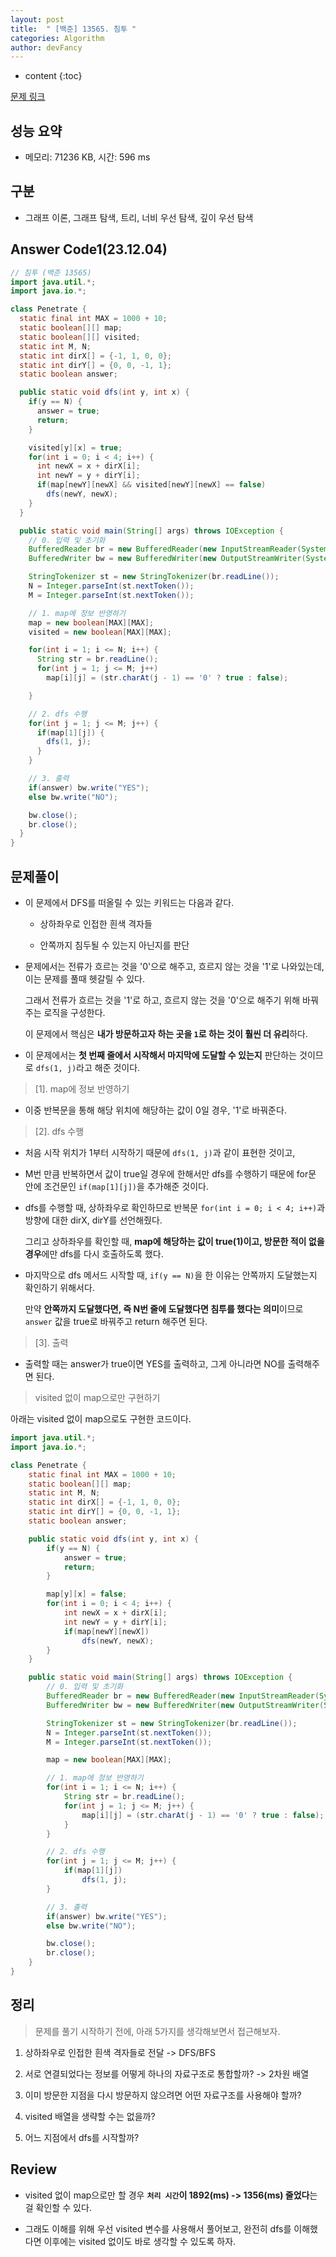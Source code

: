 ```yaml
---
layout: post
title:  " [백준] 13565. 침투 "
categories: Algorithm
author: devFancy
---
```

* content
{:toc}

[문제 링크](https://www.acmicpc.net/problem/13565)

## 성능 요약

* 메모리: 71236 KB, 시간: 596 ms

## 구분

* 그래프 이론, 그래프 탐색, 트리, 너비 우선 탐색, 깊이 우선 탐색

## Answer Code1(23.12.04)

```java
// 침투 (백준 13565)
import java.util.*;
import java.io.*;

class Penetrate {
  static final int MAX = 1000 + 10;
  static boolean[][] map;
  static boolean[][] visited;
  static int M, N;
  static int dirX[] = {-1, 1, 0, 0};
  static int dirY[] = {0, 0, -1, 1};
  static boolean answer;

  public static void dfs(int y, int x) {
    if(y == N) {
      answer = true;
      return;
    }

    visited[y][x] = true;
    for(int i = 0; i < 4; i++) {
      int newX = x + dirX[i];
      int newY = y + dirY[i];
      if(map[newY][newX] && visited[newY][newX] == false)
        dfs(newY, newX);
    }
  }

  public static void main(String[] args) throws IOException {
    // 0. 입력 및 초기화
    BufferedReader br = new BufferedReader(new InputStreamReader(System.in));
    BufferedWriter bw = new BufferedWriter(new OutputStreamWriter(System.out));

    StringTokenizer st = new StringTokenizer(br.readLine());
    N = Integer.parseInt(st.nextToken());
    M = Integer.parseInt(st.nextToken());

    // 1. map에 정보 반영하기
    map = new boolean[MAX][MAX];
    visited = new boolean[MAX][MAX];

    for(int i = 1; i <= N; i++) {
      String str = br.readLine();
      for(int j = 1; j <= M; j++)
        map[i][j] = (str.charAt(j - 1) == '0' ? true : false);

    }

    // 2. dfs 수행
    for(int j = 1; j <= M; j++) {
      if(map[1][j]) {
        dfs(1, j);
      }
    }

    // 3. 출력
    if(answer) bw.write("YES");
    else bw.write("NO");

    bw.close();
    br.close();
  }
}
```

## 문제풀이

* 이 문제에서 DFS를 떠올릴 수 있는 키워드는 다음과 같다.

    * 상하좌우로 인접한 흰색 격자들

    * 안쪽까지 침두될 수 있는지 아닌지를 판단

* 문제에서는 전류가 흐르는 것을 '0'으로 해주고, 흐르지 않는 것을 '1'로 나와있는데, 이는 문제를 풀때 헷갈릴 수 있다.

  그래서 전류가 흐르는 것을 '1'로 하고, 흐르지 않는 것을 '0'으로 해주기 위해 바꿔주는 로직을 구성한다.

  이 문제에서 핵심은 **내가 방문하고자 하는 곳을 `1`로 하는 것이 훨씬 더 유리**하다.

* 이 문제에서는 **첫 번째 줄에서 시작해서 마지막에 도달할 수 있는지** 판단하는 것이므로 `dfs(1, j)`라고 해준 것이다.

> [1]. map에 정보 반영하기

* 이중 반복문을 통해 해당 위치에 해당하는 값이 0일 경우, '1'로 바꿔준다.

> [2]. dfs 수행

* 처음 시작 위치가 1부터 시작하기 때문에 `dfs(1, j)`과 같이 표현한 것이고,

* M번 만큼 반복하면서 값이 true일 경우에 한해서만 dfs를 수행하기 때문에 for문 안에 조건문인 `if(map[1][j])`을 추가해준 것이다.

* dfs를 수행할 때, 상하좌우로 확인하므로 반복문 `for(int i = 0; i < 4; i++)`과 방향에 대한 dirX, dirY를 선언해줬다.

  그리고 상하좌우를 확인할 때, **map에 해당하는 값이 true(1)이고, 방문한 적이 없을 경우**에만 dfs를 다시 호출하도록 했다.

* 마지막으로 dfs 메서드 시작할 때, `if(y == N)`을 한 이유는 안쪽까지 도달했는지 확인하기 위해서다.

  만약 **안쪽까지 도달했다면, 즉 N번 줄에 도달했다면 침투를 했다는 의미**이므로 `answer` 값을 true로 바꿔주고 return 해주면 된다.

> [3]. 출력

* 출력할 때는 answer가 true이면 YES를 출력하고, 그게 아니라면 NO를 출력해주면 된다.

> visited 없이 map으로만 구현하기

아래는 visited 없이 map으로도 구현한 코드이다.

```java
import java.util.*;
import java.io.*;

class Penetrate {
    static final int MAX = 1000 + 10;
    static boolean[][] map;
    static int M, N;
    static int dirX[] = {-1, 1, 0, 0};
    static int dirY[] = {0, 0, -1, 1};
    static boolean answer;

    public static void dfs(int y, int x) {
        if(y == N) {
            answer = true;
            return;
        }

        map[y][x] = false;
        for(int i = 0; i < 4; i++) {
            int newX = x + dirX[i];
            int newY = y + dirY[i];
            if(map[newY][newX])
                dfs(newY, newX);
        }
    }

    public static void main(String[] args) throws IOException {
        // 0. 입력 및 초기화
        BufferedReader br = new BufferedReader(new InputStreamReader(System.in));
        BufferedWriter bw = new BufferedWriter(new OutputStreamWriter(System.out));

        StringTokenizer st = new StringTokenizer(br.readLine());
        N = Integer.parseInt(st.nextToken());
        M = Integer.parseInt(st.nextToken());

        map = new boolean[MAX][MAX];

        // 1. map에 정보 반영하기
        for(int i = 1; i <= N; i++) {
            String str = br.readLine();
            for(int j = 1; j <= M; j++) {
                map[i][j] = (str.charAt(j - 1) == '0' ? true : false);
            }
        }

        // 2. dfs 수행
        for(int j = 1; j <= M; j++) {
            if(map[1][j])
                dfs(1, j);
        }

        // 3. 출력
        if(answer) bw.write("YES");
        else bw.write("NO");

        bw.close();
        br.close();
    }
}
```

## 정리

> 문제를 풀기 시작하기 전에, 아래 5가지를 생각해보면서 접근해보자.

1. 상하좌우로 인접한 흰색 격자들로 전달 -> DFS/BFS

2. 서로 연결되었다는 정보를 어떻게 하나의 자료구조로 통합할까? -> 2차원 배열

3. 이미 방문한 지점을 다시 방문하지 않으려면 어떤 자료구조를 사용해야 할까? 

4. visited 배열을 생략할 수는 없을까?

5. 어느 지점에서 dfs를 시작할까?

## Review

* visited 없이 map으로만 할 경우 **`처리 시간`이 1892(ms) -> 1356(ms) 줄었다**는 걸 확인할 수 있다.

* 그래도 이해를 위해 우선 visited 변수를 사용해서 풀어보고, 완전히 dfs를 이해했다면 이후에는 visited 없이도 바로 생각할 수 있도록 하자.